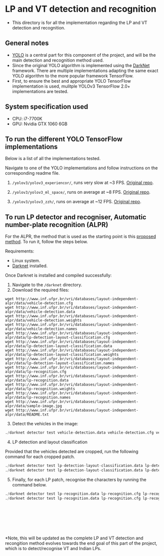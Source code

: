 # LP and VT detection and recognition

- This directory is for all the implementation regarding the LP and VT detection and recognition.


## General notes
- [YOLO](https://pjreddie.com/darknet/yolo/) is a central part for this component of the project, and will be the main detection and recognition method used.
- Since the original YOLO algorithm is implemented using the [DarkNet](https://pjreddie.com/darknet/) framework. There are multiple implementations adapting the same exact YOLO algorithm to the more popular framework TensorFlow.
- First, to ensure the best and appropriate YOLO TensorFlow implementation is used, mulitple YOLOv3 TensorFlow 2.0+ implementations are tested.


## System specification used
- CPU: i7-7700K<br>
- GPU: Nvidia GTX 1060 6GB


## To run the different YOLO TensorFlow implementations

Below is a list of all the implementations tested.

Navigate to one of the YOLO implementations and follow instructions on the corresponding readme file.

1. `/yolov3/yolov3_experiencor/`, runs very slow at ~3 FPS. [Original repo](https://github.com/experiencor/keras-yolo3).

1. `/yolov3/yolov3_ml_space/`, runs on average at ~8 FPS. [Original repo](https://github.com/RahmadSadli/Deep-Learning).

1. `/yolov3/yolov3_zzh/`, runs on average at ~12 FPS. [Original repo](https://github.com/zzh8829/yolov3-tf2).


## To run LP detector and recogniser, Automatic number-plate recognition (ALPR)

For the ALPR, the method that is used as the starting point is this [proposed method](https://www.groundai.com/project/an-efficient-and-layout-independent-automatic-license-plate-recognition-system-based-on-the-yolo-detector/1). To run it, follow the steps below.

Requirements:
- Linux system.
- [Darknet](https://github.com/AlexeyAB/darknet) installed.

Once Darknet is installed and compiled successfully:

1. Navigate to the `/darknet` directory.
2. Download the required files:

```
wget http://www.inf.ufpr.br/vri/databases/layout-independent-alpr/data/vehicle-detection.cfg
wget http://www.inf.ufpr.br/vri/databases/layout-independent-alpr/data/vehicle-detection.data
wget http://www.inf.ufpr.br/vri/databases/layout-independent-alpr/data/vehicle-detection.weights
wget http://www.inf.ufpr.br/vri/databases/layout-independent-alpr/data/vehicle-detection.names
wget http://www.inf.ufpr.br/vri/databases/layout-independent-alpr/data/lp-detection-layout-classification.cfg
wget http://www.inf.ufpr.br/vri/databases/layout-independent-alpr/data/lp-detection-layout-classification.data
wget http://www.inf.ufpr.br/vri/databases/layout-independent-alpr/data/lp-detection-layout-classification.weights
wget http://www.inf.ufpr.br/vri/databases/layout-independent-alpr/data/lp-detection-layout-classification.names
wget http://www.inf.ufpr.br/vri/databases/layout-independent-alpr/data/lp-recognition.cfg
wget http://www.inf.ufpr.br/vri/databases/layout-independent-alpr/data/lp-recognition.data
wget http://www.inf.ufpr.br/vri/databases/layout-independent-alpr/data/lp-recognition.weights
wget http://www.inf.ufpr.br/vri/databases/layout-independent-alpr/data/lp-recognition.names
wget http://www.inf.ufpr.br/vri/databases/layout-independent-alpr/data/sample-image.jpg
wget http://www.inf.ufpr.br/vri/databases/layout-independent-alpr/data/README.txt
```

3. Detect the vehicles in the image:
```python
./darknet detector test vehicle-detection.data vehicle-detection.cfg vehicle-detection.weights -thresh .25 <<< sample-image.jpg
```

4. LP detection and layout classification

Provided that the vehicles detected are cropped, run the following command for each cropped patch.

```python
./darknet detector test lp-detection-layout-classification.data lp-detection-layout-classification.cfg lp-detection-layout-classification.weights -thresh .01 <<< motorcycle.jpg
./darknet detector test lp-detection-layout-classification.data lp-detection-layout-classification.cfg lp-detection-layout-classification.weights -thresh .01 <<< car.jpg
```

5. Finally, for each LP patch, recognise the characters by running the command below.

```python
./darknet detector test lp-recognition.data lp-recognition.cfg lp-recognition.weights -thresh .5 <<< lp-motorcycle.jpg
./darknet detector test lp-recognition.data lp-recognition.cfg lp-recognition.weights -thresh .5 <<< lp-car.jpg
```

<br>
<br>
<br>
<br>
<br>

*Note, this will be updated as the complete LP and VT detection and recongition method evolves towards the end goal of this part of the project, which is to detect/recognise VT and Indian LPs.